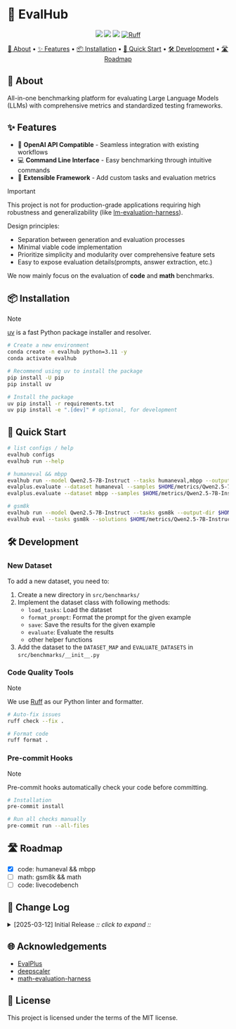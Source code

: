 # 🔮 EvalHub

<p align="center">
    <a href="https://github.com/yourusername/evalhub"><img src="https://img.shields.io/badge/Eval-Hub-blue.svg"></a>
    <a href="https://github.com/yourusername/evalhub/blob/main/LICENSE"><img src="https://img.shields.io/badge/license-MIT-blue.svg"></a>
    <a href="https://github.com/astral-sh/uv"><img src="https://img.shields.io/endpoint?url=https://raw.githubusercontent.com/astral-sh/uv/main/assets/badge/v0.json"></a>
    <a href="https://github.com/astral-sh/ruff"><img src="https://img.shields.io/endpoint?url=https://raw.githubusercontent.com/astral-sh/ruff/main/assets/badge/v2.json" alt="Ruff"></a>
</p>

<p align="center">
    <a href="#-about">📖 About</a> •
    <a href="#-features">✨ Features</a> •
    <a href="#-installation">📦 Installation</a> •
    <a href="#-quick-start">🚀 Quick Start</a> •
    <a href="#-development">🛠 Development</a> •
    <a href="#-roadmap">🛣 Roadmap</a>
</p>

## 📖 About

All-in-one benchmarking platform for evaluating Large Language Models (LLMs) with comprehensive metrics and standardized testing frameworks.

## ✨ Features

- 🔄 **OpenAI API Compatible** - Seamless integration with existing workflows
- 💻 **Command Line Interface** - Easy benchmarking through intuitive commands
- 🧩 **Extensible Framework** - Add custom tasks and evaluation metrics

> [!Important]
> This project is not for production-grade applications requiring high robustness and generalizability (like [lm-evaluation-harness](https://github.com/EleutherAI/lm-evaluation-harness)).
>
> Design principles:
>
> - Separation between generation and evaluation processes
> - Minimal viable code implementation
> - Prioritize simplicity and modularity over comprehensive feature sets
> - Easy to expose evaluation details(prompts, answer extraction, etc.)
>
> We now mainly focus on the evaluation of **code** and **math** benchmarks.


## 📦 Installation

> [!Note]
> [uv](https://github.com/astral-sh/uv) is a fast Python package installer and resolver.

```bash
# Create a new environment
conda create -n evalhub python=3.11 -y
conda activate evalhub

# Recommend using uv to install the package
pip install -U pip
pip install uv

# Install the package
uv pip install -r requirements.txt
uv pip install -e ".[dev]" # optional, for development
```

## 🚀 Quick Start

```bash
# list configs / help
evalhub configs
evalhub run --help

# humaneval && mbpp
evalhub run --model Qwen2.5-7B-Instruct --tasks humaneval,mbpp --output-dir $HOME/metrics/Qwen2.5-7B-Instruct/tmp -p temperature=0.2 -p top_p=0.95
evalplus.evaluate --dataset humaneval --samples $HOME/metrics/Qwen2.5-7B-Instruct/humaneval.jsonl
evalplus.evaluate --dataset mbpp --samples $HOME/metrics/Qwen2.5-7B-Instruct/mbpp.jsonl

# gsm8k
evalhub run --model Qwen2.5-7B-Instruct --tasks gsm8k --output-dir $HOME/metrics/Qwen2.5-7B-Instruct/
evalhub eval --tasks gsm8k --solutions $HOME/metrics/Qwen2.5-7B-Instruct/gsm8k.jsonl --output-dir $HOME/metrics/Qwen2.5-7B-Instruct/
```

## 🛠 Development

### New Dataset

To add a new dataset, you need to:

1. Create a new directory in `src/benchmarks/`
2. Implement the dataset class with following methods:
    - `load_tasks`: Load the dataset
    - `format_prompt`: Format the prompt for the given example
    - `save`: Save the results for the given example
    - `evaluate`: Evaluate the results
    - other helper functions
3. Add the dataset to the `DATASET_MAP` and `EVALUATE_DATASETS` in `src/benchmarks/__init__.py`

### Code Quality Tools

> [!Note]
> We use [Ruff](https://github.com/astral-sh/ruff) as our Python linter and formatter.

```bash
# Auto-fix issues
ruff check --fix .

# Format code
ruff format .
```

### Pre-commit Hooks

> [!Note]
> Pre-commit hooks automatically check your code before committing.

```bash
# Installation
pre-commit install

# Run all checks manually
pre-commit run --all-files
```

## 🛣 Roadmap

- [x] code: humaneval && mbpp
- [ ] math: gsm8k && math
- [ ] code: livecodebench

## 📝 Change Log

<details><summary>[2025-03-12] Initial Release <i>:: click to expand ::</i></summary>
<div>

- [x] Basic CLI implementation
</div>
</details>

## 🌐 Acknowledgements

- [EvalPlus](https://github.com/evalplus/evalplus)
- [deepscaler](https://github.com/agentica-project/deepscaler)
- [math-evaluation-harness](https://github.com/ZubinGou/math-evaluation-harness)

## 📄 License

This project is licensed under the terms of the MIT license.
